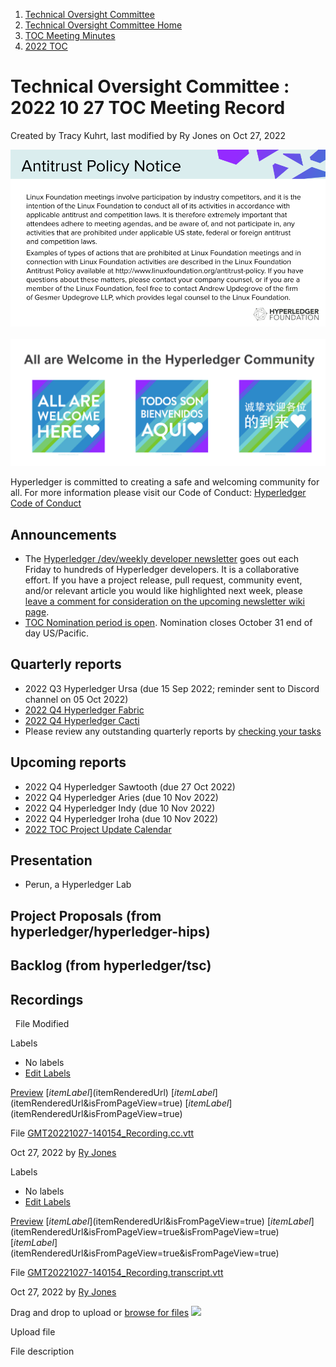 1. [Technical Oversight Committee](index.html)
2. [Technical Oversight Committee Home](Technical-Oversight-Committee-Home_21430274.html)
3. [TOC Meeting Minutes](TOC-Meeting-Minutes_21445470.html)
4. [2022 TOC](2022-TOC_21456732.html)

# Technical Oversight Committee : 2022 10 27 TOC Meeting Record

Created by Tracy Kuhrt, last modified by Ry Jones on Oct 27, 2022

![](attachments/21430274/21456795.png?height=250) ![](attachments/21431877/21448549.png?height=250)

Hyperledger is committed to creating a safe and welcoming community for all. For more information please visit our Code of Conduct: [Hyperledger Code of Conduct](https://lf-hyperledger.atlassian.net/wiki/spaces/HYP/pages/19595281/Hyperledger+Code+of+Conduct)

## Announcements

- The [Hyperledger /dev/weekly developer newsletter](https://lf-hyperledger.atlassian.net/wiki/pages/viewpage.action?pageId=17170445) goes out each Friday to hundreds of Hyperledger developers. It is a collaborative effort. If you have a project release, pull request, community event, and/or relevant article you would like highlighted next week, please [leave a comment for consideration on the upcoming newsletter wiki page](https://lf-hyperledger.atlassian.net/wiki/display/DR/2021).
- [TOC Nomination period is open](https://lists.hyperledger.org/g/toc/message/3878). Nomination closes October 31 end of day US/Pacific.

## Quarterly reports

- 2022 Q3 Hyperledger Ursa (due 15 Sep 2022; reminder sent to Discord channel on 05 Oct 2022)
- [2022 Q4 Hyperledger Fabric](https://lf-hyperledger.atlassian.net/wiki/display/TSC/2022+Q4+Hyperledger+Fabric)
- [2022 Q4 Hyperledger Cacti](https://lf-hyperledger.atlassian.net/wiki/display/TSC/2022+Q4+Hyperledger+Cacti)
- Please review any outstanding quarterly reports by [checking your tasks](https://wiki.hyperledger.org/plugins/inlinetasks/mytasks.action)

## Upcoming reports

- 2022 Q4 Hyperledger Sawtooth (due 27 Oct 2022)
- 2022 Q4 Hyperledger Aries (due 10 Nov 2022)
- 2022 Q4 Hyperledger Indy (due 10 Nov 2022)
- 2022 Q4 Hyperledger Iroha (due 10 Nov 2022)
- [2022 TOC Project Update Calendar](https://lf-hyperledger.atlassian.net/wiki/display/TSC/2022+TSC+Project+Update+Calendar)

## Presentation

- Perun, a Hyperledger Lab

## Project Proposals (from hyperledger/hyperledger-hips)

## Backlog (from hyperledger/tsc)

## Recordings

  File Modified

Labels

- No labels
- [Edit Labels](# "Edit Labels")

[Preview]() [$itemLabel]($itemRenderedUrl) [$itemLabel]($itemRenderedUrl&isFromPageView=true) [$itemLabel]($itemRenderedUrl&isFromPageView=true)

File [GMT20221027-140154\_Recording.cc.vtt](attachments/21445494/21456855.vtt "Download")

Oct 27, 2022 by [Ry Jones](/wiki/people/557058:078cecfc-fb17-4d9a-8759-b5b74efa6850)

Labels

- No labels
- [Edit Labels](# "Edit Labels")

[Preview]() [$itemLabel]($itemRenderedUrl&isFromPageView=true) [$itemLabel]($itemRenderedUrl&isFromPageView=true&isFromPageView=true) [$itemLabel]($itemRenderedUrl&isFromPageView=true&isFromPageView=true)

File [GMT20221027-140154\_Recording.transcript.vtt](attachments/21445494/21456856.vtt "Download")

Oct 27, 2022 by [Ry Jones](/wiki/people/557058:078cecfc-fb17-4d9a-8759-b5b74efa6850)

Drag and drop to upload or [browse for files]() ![](images/icons/wait.gif)

Upload file

File description
